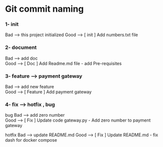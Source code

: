 # Git commit naming 

### 1- init 
Bad  --> this project initialized 
Good --> [ init ] Add numbers.txt file

### 2- document
Bad  --> add doc  
Good --> [ Doc ] Add Readme.md file - add Pre-requisites
### 3- feature --> payment gateway
Bad  --> add new feature   
Good --> [ Feature ] Add payment gateway 
### 4- fix --> hotfix , bug 
bug
Bad  --> add zero number     
Good --> [ Fix ] Update code gateway.py - Add zero number to payment gateway 

hotfix 
Bad  --> update README.md
Good --> [ Fix ] Update README.md - fix dash for docker compose 
